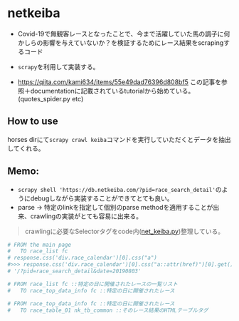 # netkeiba

- Covid-19で無観客レースとなったことで、今まで活躍していた馬の調子に何かしらの影響を与えていないか？を検証するためにレース結果をscrapingするコード

- ```scrapy```を利用して実装する。

- https://qiita.com/kami634/items/55e49dad76396d808bf5
  この記事を参照＋documentationに記載されているtutorialから始めている。(quotes_spider.py etc)



## How to use

horses dirにて```scrapy crawl keiba```コマンドを実行していただくとデータを抽出してくれる。

## Memo:

- ```scrapy shell 'https://db.netkeiba.com/?pid=race_search_detail'```のようにdebugしながら実装することができてとても良い。
- parse -> 特定のlinkを指定して個別のparse methodを適用することが出来、crawlingの実装がとても容易に出来る。

> crawlingに必要なSelectorタグをcode内([net_keiba.py](https://github.com/Jumpo-523/netkeiba/blob/master/horses/spiders/net_keiba.py))整理している。
```python
# FROM the main page 
#   TO race_list fc
# response.css('div.race_calendar')[0].css("a")
#>>> response.css('div.race_calendar')[0].css("a::attr(href)")[0].get() 
# '/?pid=race_search_detail&date=20190803'

# FROM race_list fc ::特定の日に開催されたレースの一覧リスト
#   TO race_top_data_info fc ::特定の日に開催されたレース

# FROM race_top_data_info fc ::特定の日に開催されたレース
#   TO race_table_01 nk_tb_common ::そのレース結果のHTMLテーブルタグ
```
